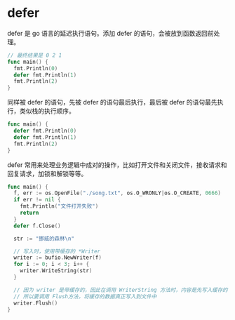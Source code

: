# defer

defer 是 go 语言的延迟执行语句。添加 defer 的语句，会被放到函数返回前处理。

```go
// 最终结果是 0 2 1
func main() {
  fmt.Println(0)
  defer fmt.Println(1)
  fmt.Println(2)
}
```

同样被 defer 的语句，先被 defer 的语句最后执行，最后被 defer 的语句最先执行，类似栈的执行顺序。

```go
func main() {
  defer fmt.Println(0)
  defer fmt.Println(1)
  fmt.Println(2)
}
```

defer 常用来处理业务逻辑中成对的操作，比如打开文件和关闭文件，接收请求和回复请求，加锁和解锁等等。

```go
func main() {
  f, err := os.OpenFile("./song.txt", os.O_WRONLY|os.O_CREATE, 0666)
  if err != nil {
    fmt.Println("文件打开失败")
    return
  }
  defer f.Close()

  str := "挪威的森林\n"

  // 写入时，使用带缓存的 *Writer
  writer := bufio.NewWriter(f)
  for i := 0; i < 3; i++ {
    writer.WriteString(str)
  }

  // 因为 writer 是带缓存的，因此在调用 WriterString 方法时，内容是先写入缓存的
  // 所以要调用 Flush方法，将缓存的数据真正写入到文件中
  writer.Flush()
}
```

